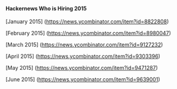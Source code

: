 #### Hackernews Who is Hiring 2015

[January 2015]
(https://news.ycombinator.com/item?id=8822808)

[February 2015]
(https://news.ycombinator.com/item?id=8980047)

[March 2015]
(https://news.ycombinator.com/item?id=9127232)

[April 2015]
(https://news.ycombinator.com/item?id=9303396)

[May 2015]
(https://news.ycombinator.com/item?id=9471287)

[June 2015]
(https://news.ycombinator.com/item?id=9639001)

